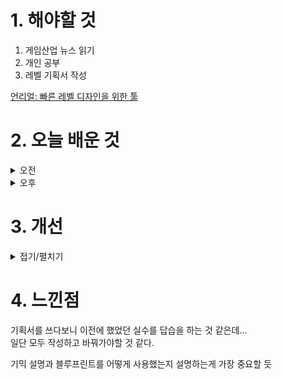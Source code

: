 
# 1. 해야할 것

1. 게임산업 뉴스 읽기 
2. 개인 공부  
3. 레벨 기획서 작성

[언리얼: 빠른 레벨 디자인을 위한 툴](https://www.youtube.com/watch?v=-GyDjoyBQ3o)



# 2. 오늘 배운 것


<details>
<summary>오전</summary>

## 오늘의 뉴스
■ 2024 LCK 스프링 시청 지표 '역대급', 410만 육박
'리그 오브 레전드(LoL)' 이스포츠의 한국 프로 리그를 주최하는 리그 오브 레전드 챔피언스 코리아(대표 오상헌, www.lolesports.com, 이하 'LCK')는 지난 4월 14일(일) 막을 내린 2024 LCK 스프링 스플릿이 '역대급' 시청지표 기록을 세웠다고 밝혔습니다. 지난 14일 서울 송파구 올림픽공원 KSPO돔에서 열린 2024 LCK 스프링 젠지와 T1의 결승전은 최고 동시 접속자 수(PCU; Peak Concurrent User) 4,089,951을 달성했습니다.

■ 게이머가 인정한 스텔라 블레이드, '유저 평점 1위' 
출시 전후 큰 관심과 함께 플레이한 유저들로부터 호평을 받고 있는 스텔라 블레이드가 게임 평점 웹사이트 메타 크리틱 유저 점수 9.2점을 기록, 주요 대작들과 함께 PS5 게임 중 가장 높은 점수를 기록하고 있습니다. 스텔라 블레이드는 이를 통해 매체 평점은 82점으로 'Generally Favorable' 평가를 받지만, 유저 평가는 'Universal Acclaim'를 기록 중입니다.

■ '드래곤 퀘스트X 오프라인', PS 버전 체험판 배포 
그 드래곤 퀘스트의 온라인 버전인 '드래곤 퀘스트 X'를 기반으로 한 '드래곤 퀘스트 X 다섯 종족의 각성 오프라인(이하 드래곤 퀘스트 X 오프라인)'의 PS5, PS4 한국어 체험판이 배포됐습니다. 체험판은 게임 초반부터 다섯 종족 중 한 종족으로 전생한 뒤 모험을 떠나기까지의 이야기를 다루고 있습니다.

■ '원스토어', 해피툭과 제휴해 대만 공략 나선다
게임, 앱 등 다양한 모바일콘텐츠를 서비스하는 앱마켓 원스토어㈜(대표 전동진, www.onestorecorp.com)가 대만 시장 본격 진출에 앞서 개발사를 대상으로 상품 등록을 받기 시작했다고 밝혔습니다. 원스토어는 이에 앞서 개발자 센터를 통해 대만 시장 진출을 희망하는 개발사들의 앱등록 절차를 시작했습니다.

■ '디제이맥스', 5월 오프라인에서 만나요
㈜네오위즈(공동대표 김승철, 배태근)는 디제이맥스 엔터테인먼트(DJMAX Entertainment)가 ‘디제이맥스 미라클: 드라이브(DJMAX MIRACLE: DRIVE)’ 오프라인 공연을 개최한다고 30일 밝혔습니다. 디제이맥스 엔터테인먼트가 주최하고, 하이네켄 코리아가 협찬합니다.

■ 갈라게임즈, Web3 PvP 게임 팬텀 아레나와 파트너십
갈라게임즈가 인기 Web3 PvP 게임 '팬텀 아레나'를 서비스 라인업에 추가합니다. 이번 파트너십은 갈라게임즈에 보다 많은 인기 게임을 유치하려는 갈라와 더 많은 블록체인에 자사의 게임을 서비스하려는 팬텀 아레나의 이
해관계가 맞아떨어지며 이뤄졌습니다.

■ 모바일 게임 매출 TOP20의 30%는 중국산 게임 
데이터플랫폼 기업 아이지에이웍스가 자사 데이터 분석 솔루션을 활용해 작성한 '국산 모바일 게임 리포트'를 공개했습니다. '라스트 워', '버섯커 키우기', 'WOS' 등의 게임들이 TOP5에 수시로 얼굴을 들이밀고 있으며, 개중에는 국산 모바일 MMORPG가 철옹성처럼 지키고 있었던 매출 1위 자리를 빼앗는 등 심상치 않은 행보를 보이고 있습니다.

■ 네이버 치지직, 5월 2일부터 '그리드' 적용 
네이버의 비디오 스트리밍 서비스 '치지직'이 오는 5월 2일부터 그리드(P2P)를 적용합니다. 치지직 팀은 더 많은 이들과 함께 하는 지속 가능한 서비스 제공을 위해 그리드 적용을 준비하고 있다며, 오는 5월 2일(목)부터 순차적으로 그리드를 적용할 계획이라고 전했습니다.

■ 게임 시장 공략 2막 연 디즈니, 이번엔 '에이리언' 
20세기 스튜디오의 대표 IP인 에이리언도 신작과 함께 오는 연말 제노모프의 공포를 전합니다. 디즈니 산하 20세기 스튜디오의 게임 퍼블리셔 20세기 게임즈는 서비오스가 개발 중인 에이리언 호러 게임 '에이리언: 로그 인커젼(Alien: Rogue Incursion)'을 공개했습니다.

■ [이슈] 한국소비자원, 넥슨 '메이플스토리 이슈' 집단분쟁조정 개시
소비자분쟁조정위원회(위원장 변웅재)는 넥슨코리아의 메이플스토리 게임 내 확률형 유료아이템(레드큐브, 블랙큐브)에 관한 집단분쟁조정 절차를 개시하기로 29일 결정했습니다. 집단분쟁조정 절차 개시 결정에 따라, 위원회는 5. 22.(수)까지 한국소비자원 홈페이지 및 일간신문 게재를 통해 절차 개시를 공고합니다.

■ 신작 슈팅 '아레나 브레이크아웃' 5월 CBT 실시
모어펀 스튜디오(MoreFun Studio)는 오는 5월 8일 PC게임 '아레나 브레이크아웃: 인피니트'의 1차 클로즈 베타 테스트(CBT)를 실시한다고 29일 밝혔습니다. 아레나 브레이크아웃: 인피니트는 다수의 수상 경력을 보유한 밀리터리 슈팅 게임 시리즈의 신작입니다.

■ 나우닷지지, NTT 디지털과 파트너십 계약 체결
글로벌 모바일 클라우드 기업 나우닷지지(대표 로젠 샤르마)는 일본 최대 통신사 NTT 도코모 그룹의 자회사인 'NTT 디지털(NTT Digital Inc.)'과 업무 협약(MOU)을 체결하고, 클라우드 모바일 게임 플랫폼 나우닷지지(now.gg)에 web3 월렛 서비스 '스크램베리 월렛(Scramberry WALLET)'을 정식으로 도입했다고 공식 발표했습니다. 우선, 스크램베리 월렛을 비즈니스용으로 활용함으로써 나우닷지지 플랫폼 유저들에게 더욱 안전한 게임 플레이를 제공할 수 있다고 확신한다"며 "나우닷지지는 NTT 도코모 그룹의 일원인 NTT 도코모 Ventures, Inc.가 투자한 회사로, 이번 제휴가 성공적인 결과를 얻을 수 있도록 그룹 차원에서 시너지를 모아, 한 단계 확장된 부가 가치 창
출을 목표로 하고 있다"고 설명했습니다.

■ 넥슨, FC 온라인&FC 모바일 제주도 교육여행 실시 
'2024 상반기 제주도 교육여행'은 오는 5월 한 달간 제주도에 방문하는 10대 이용자들을 대상으로 제주도 관광과 'FC 온라인', 'FC 모바일'을 활용한 이벤트 등을 진행해 즐거운 추억을 선사하는 프로그램입니다. 경기 전, 경기장 밖 광장에 'FC 온라인' 브랜드존을 마련해 넥슨캐시 및 BP 쿠폰을 제공하는 다양한 이벤트를 실시하며, 경기장 안에서는 'FC 온라인' 고등학교 대항전 'FC 하이스쿨' 오프라인 경기가 펼쳐집니다.

■ 위메이드 "미르2 ICC 중재 최종 승소, 국내 집행 문제없다"
위메이드 측은 "이미 ICC 중재에서 승소했습니다. 액토즈가 제기한 해당 중재판정에 대한 취소소송에 대해서도 싱가포르 법원이 액토즈의 주장을 모두 기각하고 해당 중재판정을 최종 확정한 만큼, 중국 및 국내에서의 승인 및 집행 절차에는 아무런 영향이 없다"면서 "더불어, 현재 위메이드가 진행 중인 미르의 전설 IP 사업에도 어떠한 변화를 줄 수 없는 판결이다"라고 전했습니다.

■ 넥슨, 블루 아카이브 X GS25 콜라보 5월 3일 실시
넥슨(공동 대표 강대현∙김정욱)은 서브컬처 게임 '블루 아카이브'에 GS25 제휴 이벤트를 5월 3일부터 실시한다고 밝혔습니다. 또한 '미카의 한입가득 딸기 롤케이크', '나기사의 티타임 얼그레이 모찌롤' 등 '블루 아카이브' 학생들의 특색에 맞는 특별 베이커리를 7월 31일까지 두 차례에 걸쳐 선보이며, 베이커리 구매 시 '블루 아카이브' 학생들의 다양한 일러스트가 새겨진 띠부띠부씰을 획득할 수 있습니다.

■ 넥슨, 템빨 IP 재해석한 '프로젝트T' 퍼블리싱한다 
넥슨(공동 대표 강대현∙김정욱)은 그레이게임즈(대표 최병천)에서 개발 중인 신규 MMORPG '프로젝트T'의 국내 및 글로벌 퍼블리싱 계약을 체결했다고 29일 밝혔습니다. 넥슨 최성욱 퍼블리싱라이브본부장은 "두터운 글로벌 팬층을 보유하고 있는 '템빨' IP 기반의 신작 '프로젝트T'를 국내 및 글로벌 이용자분들께 선보이게 되어 기쁘다"며, "넥슨이 쌓아온 퍼블리싱 역량과 그레이게임즈만의 MMORPG 개발 전문성을 바탕으로 IP 시너지를 극대화하는 게임을 선보일 것"이라고 밝혔습니다.

■ 액토즈, 미르의 전설2 연장 무효 소송서 '최종 승소'
액토즈소프트(대표 구오하이빈)는 2017년부터 7년간 지속되어온 '미르의 전설2 SLA 연장계약 무효확인 등 청구의 소'에서 대법원이 위메이드 측의 청구를 전부 기각하며 해당 연장계약의 유효성을 인정 받아 최종 승소했다고 29일 전했습니다. 해당 소송은 지난 2017년 6월 액토즈소프트가 셩취 측과 체결한 '미르의 전설2' 중국 독점 라이선스계약(SLA)의 연장에 대해, 해당 계약이 무효라고 주장하며 위메이드 측이 2017년 9월 서울중앙지방법원에 최초 제기했으며 해당 계약이 유효하다는 1심과 2심의 판결에 불복하고 대법원에 상고한 바 있습니다.

■ 트위치 철수 덕분? 'SOOP', 1분기 호실적 기록 
SOOP은 연결 기준 2024년 1분기 매출액, 영업이익, 당기순이익이 각각 950억 원, 287억 원, 248억 원을 기록했다고 29일(월) 공시했습니다. 매출액, 영업이익, 당기순이익은 전년 동기 대비 각각 +31%, +56%, +50%, 성장했고, 전 분기 대비로는 비수기임에도 불구하고 -5%, +9%, +55%를 기록했습니다.

■ '우마무스메 열혈 우당탕탕 대감사제!' 8월 30일 출시
우마무스메 프리티 더비의 IP를 활용한 스핀오프 게임 신작, '우마무스메 프리티 더비 열혈 우당탕탕 대감사제!(이하 열혈우마)'의 정식 출시일 정보가 공개됐습니다. 열혈우마는 오는 8월 30일에 정식 출시될 예정입니다.


## 레벨 기획서 작성
이전에 작성했던 레벨 기획서를 다듬어 개발자가 알아볼 수 있게 만든다.
```
1. 어떤 장르의 게임인가?
2. 레벨은 어떤 포지션인가?
3. 컨셉: 배경, 던전 진행
4. 프로그래머, 아트 분별해서 기획서 설정 (개별로 작성)
5. 데이터테이블 설정
```



</details>

<details>
<summary>오후</summary>

## 레벨 기획서 작성
레벨 플레이 흐름 제작

![image](https://github.com/JM94Ent/TIL-WIL/assets/143363550/e84f8e5a-837f-4e86-8e90-dd69be23939f)

</details>

# 3. 개선


<details>
<summary>접기/펼치기</summary>


</details>



# 4. 느낀점
기획서를 쓰다보니 이전에 했었던 실수를 답습을 하는 것 같은데...\
일단 모두 작성하고 바꿔가야할 것 같다.

기믹 설명과 블루프린트를 어떻게 사용했는지 설명하는게 가장 중요할 듯


